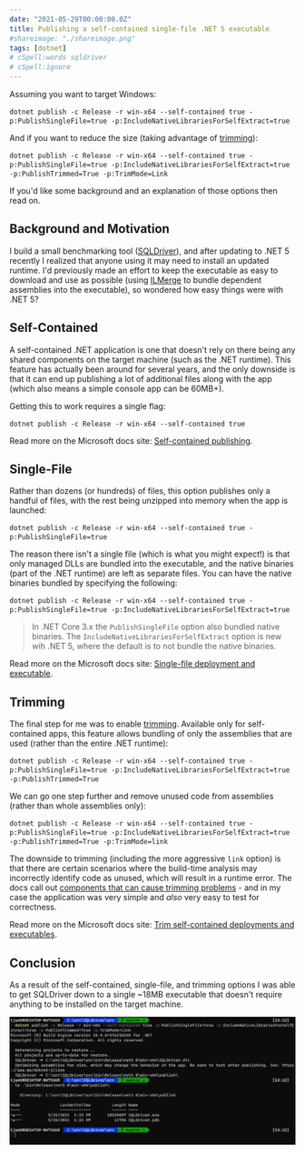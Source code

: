 ```yaml
---
date: "2021-05-29T00:00:00.0Z"
title: Publishing a self-contained single-file .NET 5 executable
#shareimage: "./shareimage.png"
tags: [dotnet]
# cSpell:words sqldriver
# cSpell:ignore
---
```


Assuming you want to target Windows:

```shell
dotnet publish -c Release -r win-x64 --self-contained true -p:PublishSingleFile=true -p:IncludeNativeLibrariesForSelfExtract=true
```

And if you want to reduce the size (taking advantage of [trimming]):

```shell
dotnet publish -c Release -r win-x64 --self-contained true -p:PublishSingleFile=true -p:IncludeNativeLibrariesForSelfExtract=true -p:PublishTrimmed=True -p:TrimMode=Link
```

If you'd like some background and an explanation of those options then read on.

## Background and Motivation

I build a small benchmarking tool ([SQLDriver]), and after updating to .NET 5 recently I realized that anyone using it may need to install an updated runtime. I'd previously made an effort to keep the executable as easy to download and use as possible (using [ILMerge] to bundle dependent assemblies into the executable), so wondered how easy things were with .NET 5?

## Self-Contained

A self-contained .NET application is one that doesn't rely on there being any shared components on the target machine (such as the .NET runtime). This feature has actually been around for several years, and the only downside is that it can end up publishing a lot of additional files along with the app (which also means a simple console app can be 60MB+).

Getting this to work requires a single flag:

```shell
dotnet publish -c Release -r win-x64 --self-contained true
```

Read more on the Microsoft docs site: [Self-contained publishing].

## Single-File

Rather than dozens (or hundreds) of files, this option publishes only a handful of files, with the rest being unzipped into memory when the app is launched:

```shell
dotnet publish -c Release -r win-x64 --self-contained true -p:PublishSingleFile=true
```

The reason there isn't a single file (which is what you might expect!) is that only managed DLLs are bundled into the executable, and the native binaries (part of the .NET runtime) are left as separate files. You can have the native binaries bundled by specifying the following:

```shell
dotnet publish -c Release -r win-x64 --self-contained true -p:PublishSingleFile=true -p:IncludeNativeLibrariesForSelfExtract=true
```

> In .NET Core 3.x the `PublishSingleFile` option also bundled native binaries. The `IncludeNativeLibrariesForSelfExtract` option is new wih .NET 5, where the default is to not bundle the native binaries.

Read more on the Microsoft docs site: [Single-file deployment and executable].

## Trimming

The final step for me was to enable [trimming]. Available only for self-contained apps, this feature allows bundling of only the assemblies that are used (rather than the entire .NET runtime):

```shell
dotnet publish -c Release -r win-x64 --self-contained true -p:PublishSingleFile=true -p:IncludeNativeLibrariesForSelfExtract=true -p:PublishTrimmed=True
```

We can go one step further and remove unused code from assemblies (rather than whole assemblies only):

```shell
dotnet publish -c Release -r win-x64 --self-contained true -p:PublishSingleFile=true -p:IncludeNativeLibrariesForSelfExtract=true -p:PublishTrimmed=True -p:TrimMode=link
```

The downside to trimming (including the more aggressive `link` option) is that there are certain scenarios where the build-time analysis may incorrectly identify code as unused, which will result in a runtime error. The docs call out [components that can cause trimming problems] - and in my case the application was very simple and _also_ very easy to test for correctness.

Read more on the Microsoft docs site: [Trim self-contained deployments and executables].

## Conclusion

As a result of the self-contained, single-file, and trimming options I was able to get SQLDriver down to a single ~18MB executable that doesn't require anything to be installed on the target machine.

![SQLDriver build](./sqldriver.png)

[trimming]: https://docs.microsoft.com/en-us/dotnet/core/deploying/trim-self-contained
[sqldriver]: https://github.com/taddison/SQLDriver
[ilmerge]: https://github.com/dotnet/ILMerge
[self-contained publishing]: https://docs.microsoft.com/en-us/dotnet/core/deploying/#publish-self-contained
[single-file deployment and executable]: https://docs.microsoft.com/en-us/dotnet/core/deploying/single-file
[components that can cause trimming problems]: https://docs.microsoft.com/en-us/dotnet/core/deploying/trim-self-contained#components-that-cause-trimming-problems
[trim self-contained deployments and executables]: https://docs.microsoft.com/en-us/dotnet/core/deploying/trim-self-contained

